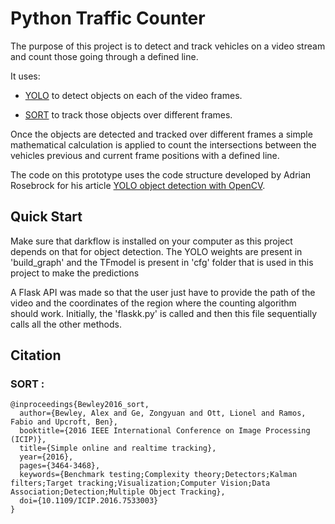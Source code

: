 # Python Traffic Counter

The purpose of this project is to detect and track vehicles on a video stream and count those going through a defined line. 

It uses:

* [YOLO](https://www.pyimagesearch.com/2018/11/12/yolo-object-detection-with-opencv) to detect objects on each of the video frames.

* [SORT](https://github.com/abewley/sort) to track those objects over different frames.

Once the objects are detected and tracked over different frames a simple mathematical calculation is applied to count the intersections between the vehicles previous and current frame positions with a defined line.

The code on this prototype uses the code structure developed by Adrian Rosebrock for his article [YOLO object detection with OpenCV](https://www.pyimagesearch.com/2018/11/12/yolo-object-detection-with-opencv).

## Quick Start
Make sure that darkflow is installed on your computer as this project depends on that for object detection.
The YOLO weights are present in 'build_graph' and the TFmodel is present in 'cfg' folder that is used in this project to make the predictions

A Flask API was made so that the user just have to provide the path of the video and the coordinates of the region where the counting algorithm should work.
Initially, the 'flaskk.py' is called and then this file sequentially calls all the other methods.

## Citation

### SORT :

    @inproceedings{Bewley2016_sort,
      author={Bewley, Alex and Ge, Zongyuan and Ott, Lionel and Ramos, Fabio and Upcroft, Ben},
      booktitle={2016 IEEE International Conference on Image Processing (ICIP)},
      title={Simple online and realtime tracking},
      year={2016},
      pages={3464-3468},
      keywords={Benchmark testing;Complexity theory;Detectors;Kalman filters;Target tracking;Visualization;Computer Vision;Data Association;Detection;Multiple Object Tracking},
      doi={10.1109/ICIP.2016.7533003}
    }